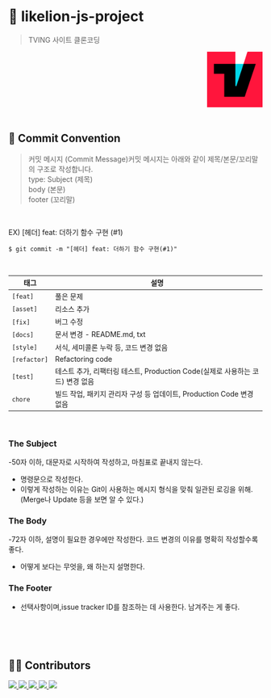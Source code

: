 # 🦁 likelion-js-project

> TVING 사이트 클론코딩

<div align=right> <img src="./images/tving.png" style="width:110px" height="110px"></div>
<br/>

## 💬 Commit Convention

> 커밋 메시지 (Commit Message)커밋 메시지는 아래와 같이 제목/본문/꼬리말의 구조로 작성합니다.<br>
> type: Subject (제목) <br>
> body (본문)<br>
> footer (꼬리말)

<br/>

EX) [헤더] feat: 더하기 함수 구현 (#1)

`$ git commit -m "[헤더] feat: 더하기 함수 구현(#1)"`

<br/>

| 태그         | 설명                                                                          |
| ------------ | ----------------------------------------------------------------------------- |
| `[feat]`     | 풀은 문제                                                                     |
| `[asset]`    | 리소스 추가                                                                   |
| `[fix]`      | 버그 수정                                                                     |
| `[docs]`     | 문서 변경 - README.md, txt                                                    |
| `[style]`    | 서식, 세미콜론 누락 등, 코드 변경 없음                                        |
| `[refactor]` | Refactoring code                                                              |
| `[test]`     | 테스트 추가, 리팩터링 테스트, Production Code(실제로 사용하는 코드) 변경 없음 |
| `chore`      | 빌드 작업, 패키지 관리자 구성 등 업데이트, Production Code 변경 없음          |

<br/>

### The Subject

-50자 이하, 대문자로 시작하여 작성하고, 마침표로 끝내지 않는다.

- 명령문으로 작성한다.
- 이렇게 작성하는 이유는 Git이 사용하는 메시지 형식을 맞춰 일관된 로깅을 위해.
  (Merge나 Update 등을 보면 알 수 있다.)

### The Body

-72자 이하, 설명이 필요한 경우에만 작성한다. 코드 변경의 이유를 명확히 작성할수록 좋다.

- 어떻게 보다는 무엇을, 왜 하는지 설명한다.

### The Footer

- 선택사항이며,issue tracker ID를 참조하는 데 사용한다. 남겨주는 게 좋다.

<br/><br/><br/>

## 🧑‍💻 Contributors

<p>
  <a href="https://github.com/dydgh142">
    <img src="https://github.com/dydgh142.png" width="130">
  </a>
  <a href="https://github.com/cf9874">
    <img src="https://github.com/cf9874.png" width="130">
  </a>
  <a href="https://github.com/semin99">
    <img src="https://github.com/semin99.png" width="130">
  </a>
  <a href="https://github.com/to06109">
    <img src="https://github.com/to06109.png" width="130">
  </a>
  <a href="https://github.com/hwanghaein">
    <img src="https://github.com/hwanghaein.png" width="130">
  </a>

</p>

